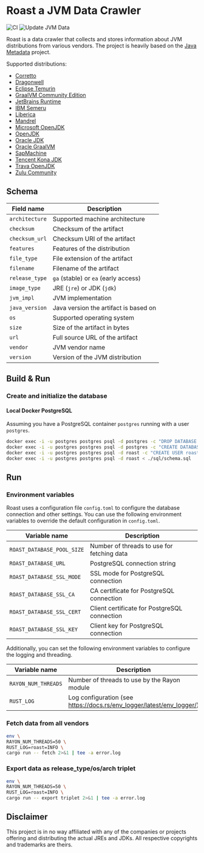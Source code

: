 # Roast a JVM Data Crawler

![CI](https://github.com/roele/roast/workflows/CI/badge.svg)
![Update JVM Data](https://github.com/roele/roast/workflows/Update%20Data/badge.svg)

Roast is a data crawler that collects and stores information about JVM distributions from various vendors. The project
is heavily based on the [Java Metadata](https://github.com/joschi/java-metadata) project.

Supported distributions:

* [Corretto](https://aws.amazon.com/corretto/)
* [Dragonwell](https://cn.aliyun.com/product/dragonwell)
* [Eclipse Temurin](https://adoptium.net/)
* [GraalVM Community Edition](https://www.graalvm.org/)
* [JetBrains Runtime](https://github.com/JetBrains/JetBrainsRuntime/)
* [IBM Semeru](https://developer.ibm.com/languages/java/semeru-runtimes/)
* [Liberica](https://bell-sw.com/pages/downloads)
* [Mandrel](https://github.com/graalvm/mandrel)
* [Microsoft OpenJDK](https://www.microsoft.com/openjdk)
* [OpenJDK](https://jdk.java.net/)
* [Oracle JDK](https://www.oracle.com/java/)
* [Oracle GraalVM](https://www.graalvm.org/)
* [SapMachine](https://sap.github.io/SapMachine/)
* [Tencent Kona JDK](https://www.tencentcloud.com/document/product/845/48051)
* [Trava OpenJDK](https://github.com/TravaOpenJDK/)
* [Zulu Community](https://www.azul.com/downloads/)

## Schema

| Field name     | Description                           |
| -------------- | ------------------------------------- |
| `architecture` | Supported machine architecture        |
| `checksum`     | Checksum of the artifact              |
| `checksum_url` | Checksum URI of the artifact          |
| `features`     | Features of the distribution          |
| `file_type`    | File extension of the artifact        |
| `filename`     | Filename of the artifact              |
| `release_type` | `ga` (stable) or `ea` (early access)  |
| `image_type`   | JRE (`jre`) or JDK (`jdk`)            |
| `jvm_impl`     | JVM implementation                    |
| `java_version` | Java version the artifact is based on |
| `os`           | Supported operating system            |
| `size`         | Size of the artifact in bytes         |
| `url`          | Full source URL of the artifact       |
| `vendor`       | JVM vendor name                       |
| `version`      | Version of the JVM distribution       |

## Build & Run

### Create and initialize the database

#### Local Docker PostgreSQL

Assuming you have a PostgreSQL container `postgres` running with a user `postgres`.

```bash
docker exec -i -u postgres postgres psql -d postgres -c "DROP DATABASE roast;"
docker exec -i -u postgres postgres psql -d postgres -c "CREATE DATABASE roast;"
docker exec -i -u postgres postgres psql -d roast -c "CREATE USER roast WITH PASSWORD 'roast';"
docker exec -i -u postgres postgres psql -d roast < ./sql/schema.sql
```

## Run

### Environment variables

Roast uses a configuration file `config.toml` to configure the database connection and other settings.
You can use the following environment variables to override the default configuration in `config.toml`.

| Variable name              | Description                                  |
| -------------------------- | -------------------------------------------- |
| `ROAST_DATABASE_POOL_SIZE` | Number of threads to use for fetching data   |
| `ROAST_DATABASE_URL`       | PostgreSQL connection string                 |
| `ROAST_DATABASE_SSL_MODE`  | SSL mode for PostgreSQL connection           |
| `ROAST_DATABASE_SSL_CA`    | CA certificate for PostgreSQL connection     |
| `ROAST_DATABASE_SSL_CERT`  | Client certificate for PostgreSQL connection |
| `ROAST_DATABASE_SSL_KEY`   | Client key for PostgreSQL connection         |

Additionally, you can set the following environment variables to configure the logging and threading.

| Variable name       | Description                                                           |
| ------------------- | --------------------------------------------------------------------- |
| `RAYON_NUM_THREADS` | Number of threads to use by the Rayon module                          |
| `RUST_LOG`          | Log configuration (see https://docs.rs/env_logger/latest/env_logger/) |

### Fetch data from all vendors

```bash
env \
RAYON_NUM_THREADS=50 \
RUST_LOG=roast=INFO \
cargo run -- fetch 2>&1 | tee -a error.log
```

### Export data as release_type/os/arch triplet

```bash
env \
RAYON_NUM_THREADS=50 \
RUST_LOG=roast=INFO \
cargo run -- export triplet 2>&1 | tee -a error.log
```

## Disclaimer

This project is in no way affiliated with any of the companies or projects offering and distributing the actual JREs and JDKs.
All respective copyrights and trademarks are theirs.
